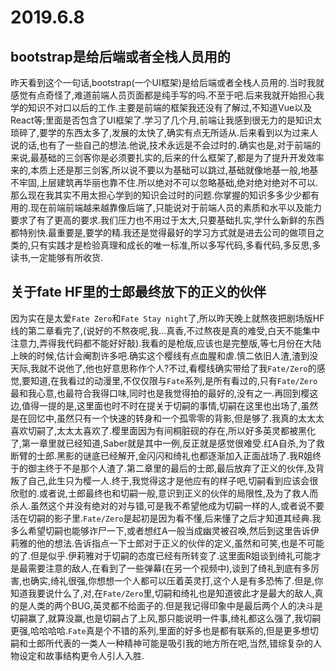 # 2019.6.8

## bootstrap是给后端或者全栈人员用的

昨天看到这个一句话,bootstrap(一个UI框架)是给后端或者全栈人员用的.当时我就感觉有点奇怪了,难道前端人员页面都是纯手写的吗.不至于吧.后来我就开始担心我学的知识不对口以后的工作.主要是前端的框架我还没有了解过,不知道Vue以及React等;里面是否包含了UI框架了.学习了几个月,前端让我感到很无力的是知识太琐碎了,要学的东西太多了,发展的太快了,确实有点无所适从.后来看到以为过来人说的话,也有了一些自己的想法.他说,技术永远是不会过时的.确实也是,对于前端的来说,最基础的三剑客你是必须要扎实的,后来的什么框架了,都是为了提升开发效率来的,本质上还是那三剑客,所以说不要以为基础可以跳过,基础就像地基一般,地基不牢固,上层建筑再华丽也靠不住.所以绝对不可以忽略基础,绝对绝对绝对不可以.那么现在我其实不用太担心学到的知识会过时的问题.你掌握的知识多多少少都有用的.现在前端前端越来越靠像后端了,只能说对于前端人员的素质和水平以及能力要求了有了更高的要求.我们压力也不用过于太大,只要基础扎实,学什么新鲜的东西都特别快.最重要是,要学的精.我还是觉得最好的学习方式就是进去公司的做项目之类的,只有实践才是检验真理和成长的唯一标准,所以多写代码,多看代码,多反思,多读书,一定能够有所收货.

## 关于fate HF里的士郎最终放下的正义的伙伴

因为实在是太爱`Fate Zero`和`Fate Stay night`了,所以昨天晚上就熬夜把剧场版HF线的第二章看完了,(说好的不熬夜呢,我...真香,不过熬夜是真的难受,白天不能集中注意力,弄得我代码都不能好好敲).我看的是枪版,应该也是完整版,等七月份在大陆上映的时候,估计会阉割许多吧.确实这个樱线有点血腥和虐.慎二依旧人渣,渣到没天际,我就不说他了,他也好意思称作个人?不过,看樱线确实带给了我`Fate/Zero`的感觉,要知道,在我看过的动漫里,不仅仅限与`Fate`系列,是所有看过的,只有`Fate/Zero`最和我心意,也最符合我得口味,同时也是我觉得拍的最好的,没有之一.再回到樱这边,值得一提的是,这里面也时不时在提关于切嗣的事情,切嗣在这里也出场了,虽然是在回忆中,虽然只有一个快速的转身和一个孤零零的背影,但是够了.我真的太太太喜欢切嗣了,太太太喜欢了.樱里面因为有间桐脏砚的存在,所以好多英灵都被黑化了,第一章里就已经知道,Saber就是其中一例,反正就是感觉很难受.红A自杀,为了救断臂的士郎.黑影的谜底已经解开,金闪闪和绮礼也都逐渐加入正面战场了.我R姐终于的御主终于不是那个人渣了.第二章里的最后的士郎,最后放弃了正义的伙伴,及背叛了自己,此生只为樱一人.终于,我觉得这才是他应有的样子吧,切嗣看到应该会很欣慰的.或者说,士郎最终也和切嗣一般,意识到正义的伙伴的局限性,及为了救人而杀人.虽然这个并没有绝对的对与错,可是我不希望他成为切嗣一样的人,或者说不要活在切嗣的影子里.`Fate/Zero`是起初是因为看不懂,后来懂了之后才知道其经典.我多么希望切嗣也能够诈尸一下,或者想红A一般当成幽灵被召唤,然后到这里告诉伊莉雅的他的想法.告诉指点一下士郎对于正义的伙伴的定义,虽然和可笑,也是不可能的了.但是似乎.伊莉雅对于切嗣的态度已经有所转变了.这里面R姐谈到绮礼可能才是最需要注意的敌人,在看到了一些弹幕(在另一个视频中),谈到了绮礼到底有多厉害,也确实,绮礼很强,你想想一个人都可以压着英灵打,这个人是有多恐怖了.但是,你知道我要说什么了,对,在`Fate/Zero`里,切嗣和绮礼也是知道彼此才是最大的敌人,真的是人类的两个BUG,英灵都不给面子的.但是我记得印象中是最后两个人的决斗是切嗣赢了,就算没赢,也是切嗣占了上风,那只能说明一件事,绮礼都这么强了,我切嗣更强,哈哈哈哈.`Fate`真是个不错的系列,里面的好多也是都有联系的,但是更多想切嗣和士郎所代表的一类人一种精神可能是吸引我的地方所在吧,当然,错综复杂的人物设定和故事结构更令人引人入胜.

